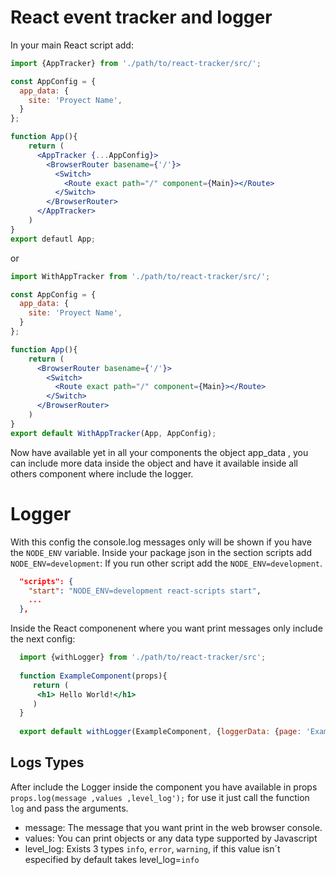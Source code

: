 # React event tracker and logger
In your main React script add:
```jsx
import {AppTracker} from './path/to/react-tracker/src/';

const AppConfig = {
  app_data: {
    site: 'Proyect Name',
  }
};

function App(){
    return (
      <AppTracker {...AppConfig}>
        <BrowserRouter basename={'/'}>
          <Switch>
            <Route exact path="/" component={Main}></Route>
          </Switch>
        </BrowserRouter>
      </AppTracker>
    )
}
export defautl App;
```
or
```jsx
import WithAppTracker from './path/to/react-tracker/src/';

const AppConfig = {
  app_data: {
    site: 'Proyect Name',
  }
};

function App(){
    return (
      <BrowserRouter basename={'/'}>
        <Switch>
          <Route exact path="/" component={Main}></Route>
        </Switch>
      </BrowserRouter>
    )
}
export default WithAppTracker(App, AppConfig);
```
Now have available yet in all your components the object app_data , you can include more data inside the object and have it available inside all others component where include the logger.
# Logger
With this config the console.log messages only will be shown if you have the `NODE_ENV` variable.
Inside your package json in the section scripts add `NODE_ENV=development`: If you run other script add the `NODE_ENV=development`.
```json
  "scripts": {
    "start": "NODE_ENV=development react-scripts start",
    ...
  },
```

Inside the React componenent where you want print messages only include the next config:
```jsx
  import {withLogger} from './path/to/react-tracker/src';
  
  function ExampleComponent(props){
     return (
      <h1> Hello World!</h1>
     )
  }
  
  export default withLogger(ExampleComponent, {loggerData: {page: 'Example Component'}});
```
## Logs Types
After include the Logger inside the component you have available in props `props.log(message ,values ,level_log');` for use it just call the function `log` and pass the arguments.
* message: The message that you want print in the web browser console.
* values: You can print objects or any data type supported by Javascript
* level_log: Exists 3 types `info`, `error`, `warning`, if this value isn´t especified by default takes level_log=`info`
